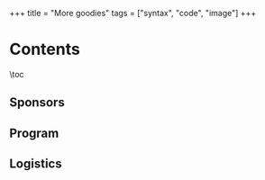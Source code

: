 +++
title = "More goodies"
tags = ["syntax", "code", "image"]
+++

# Contents

\toc

## Sponsors
## Program
## Logistics